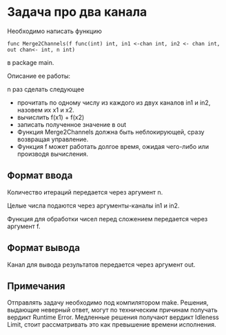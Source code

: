 # Задача про два канала

Необходимо написать функцию 

```
func Merge2Channels(f func(int) int, in1 <-chan int, in2 <- chan int, out chan<- int, n int)
``` 
 
в package main.

Описание ее работы:

n раз сделать следующее

* прочитать по одному числу из каждого из двух каналов in1 и in2, назовем их x1 и x2.
* вычислить f(x1) + f(x2)
* записать полученное значение в out
* Функция Merge2Channels должна быть неблокирующей, сразу возвращая управление.
* Функция f может работать долгое время, ожидая чего-либо или производя вычисления.

## Формат ввода

Количество итераций передается через аргумент n.

Целые числа подаются через аргументы-каналы in1 и in2.

Функция для обработки чисел перед сложением передается через аргумент f.

## Формат вывода

Канал для вывода результатов передается через аргумент out.

## Примечания

Отправлять задачу необходимо под компилятором make. Решения, выдающие неверный ответ, могут по техническим причинам получать вердикт Runtime Error. Медленные решения получают вердикт Idleness Limit, стоит рассматривать это как превышение времени исполнения.